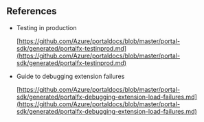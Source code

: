 
<a name="portalfxExtensionsBladeHelloWorldReferences"></a>

<!-- link to this document is [portalfx-extensions-blade-helloWorld-references.md]()
-->

## References

* Testing in production

    [https://github.com/Azure/portaldocs/blob/master/portal-sdk/generated/portalfx-testinprod.md](https://github.com/Azure/portaldocs/blob/master/portal-sdk/generated/portalfx-testinprod.md)

* Guide to debugging extension failures

    [https://github.com/Azure/portaldocs/blob/master/portal-sdk/generated/portalfx-debugging-extension-load-failures.md](https://github.com/Azure/portaldocs/blob/master/portal-sdk/generated/portalfx-debugging-extension-load-failures.md)
